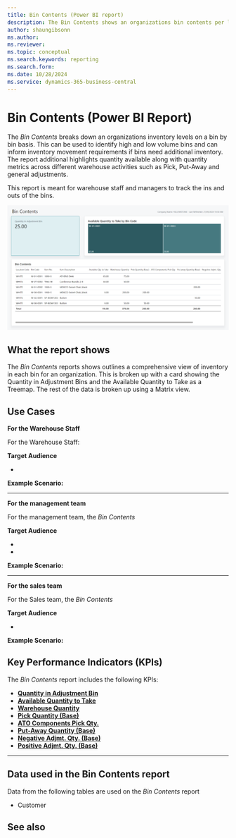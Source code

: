 ```yaml
---
title: Bin Contents (Power BI report)
description: The Bin Contents shows an organizations bin contents per location.
author: shaungibsonn
ms.author: 
ms.reviewer: 
ms.topic: conceptual
ms.search.keywords: reporting
ms.search.form: 
ms.date: 10/28/2024
ms.service: dynamics-365-business-central
---
```


# Bin Contents (Power BI Report)

The *Bin Contents* breaks down an organizations inventory levels on a bin by bin basis. This can be used to identify high and low volume bins and can inform inventory movement requirements if bins need additional inventory. The report additional highlights quantity available along with quantity metrics across different warehouse activities such as Pick, Put-Away and general adjustments.

This report is meant for warehouse staff and managers to track the ins and outs of the bins.

![Bin Contents](/business-central/media/inventory/bin-contents.png "Bin Contents - Screenshot")

## What the report shows

The *Bin Contents* reports shows outlines a comprehensive view of inventory in each bin for an organization. This is broken up with a card showing the Quantity in Adjustment Bins and the Available Quantity to Take as a Treemap. The rest of the data is broken up using a Matrix view.

## Use Cases

**For the Warehouse Staff**

For the Warehouse Staff:

**Target Audience**

- 

**Example Scenario:** 

---

**For the management team**

For the management team, the *Bin Contents*

**Target Audience**

- 
- 

**Example Scenario:** 

---

**For the sales team**

For the Sales team, the *Bin Contents*  

**Target Audience**

- 

**Example Scenario:** 

## Key Performance Indicators (KPIs)

The *Bin Contents* report includes the following KPIs:

- [**Quantity in Adjustment Bin**](#TODO)
- [**Available Quantity to Take**](#TODO)
- [**Warehouse Quantity**](#TODO)
- [**Pick Quantity (Base)**](#TODO)
- [**ATO Components Pick Qty.**](#TODO)
- [**Put-Away Quantity (Base)**](#TODO)
- [**Negative Adjmt. Qty. (Base)**](#TODO)
- [**Positive Adjmt. Qty. (Base)**](#TODO)



---
## Data used in the Bin Contents report

Data from the following tables are used on the *Bin Contents* report
- Customer


## See also